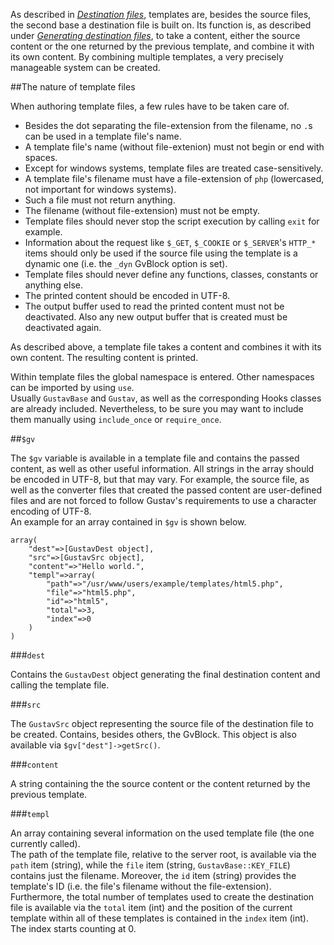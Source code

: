 As described in [*Destination files*](Destination-files), templates are, besides the source files, the second base a destination file is built on. Its function is, as described under [*Generating destination files*](Generating-destination-files#generating-the-destination-content), to take a content, either the source content or the one returned by the previous template, and combine it with its own content. By combining multiple templates, a very precisely manageable system can be created.



##The nature of template files

When authoring template files, a few rules have to be taken care of.

+   Besides the dot separating the file-extension from the filename, no `.`s can be used in a template file's name.
+   A template file's name (without file-extenion) must not begin or end with spaces.
+   Except for windows systems, template files are treated case-sensitively.
+   A template file's filename must have a file-extension of `php` (lowercased, not important for windows systems).
+   Such a file must not return anything.
+   The filename (without file-extension) must not be empty.
+   Template files should never stop the script execution by calling `exit` for example.
+   Information about the request like `$_GET`, `$_COOKIE` or `$_SERVER`'s `HTTP_*` items should only be used if the source file using the template is a dynamic one (i.e. the `_dyn` GvBlock option is set).
+   Template files should never define any functions, classes, constants or anything else.
+   The printed content should be encoded in UTF-8.
+   The output buffer used to read the printed content must not be deactivated. Also any new output buffer that is created must be deactivated again.

As described above, a template file takes a content and combines it with its own content. The resulting content is printed.

Within template files the global namespace is entered. Other namespaces can be imported by using `use`.  
Usually `GustavBase` and `Gustav`, as well as the corresponding Hooks classes are already included. Nevertheless, to be sure you may want to include them manually using `include_once` or `require_once`.



##`$gv`

The `$gv` variable is available in a template file and contains the passed content, as well as other useful information. All strings in the array should be encoded in UTF-8, but that may vary. For example, the source file, as well as the converter files that created the passed content are user-defined files and are not forced to follow Gustav's requirements to use a character encoding of UTF-8.  
An example for an array contained in `$gv` is shown below.

    array(
        "dest"=>[GustavDest object],
        "src"=>[GustavSrc object],
        "content"=>"Hello world.",
        "templ"=>array(
            "path"=>"/usr/www/users/example/templates/html5.php",
            "file"=>"html5.php",
            "id"=>"html5",
            "total"=>3,
            "index"=>0
        )
    )

###`dest`

Contains the `GustavDest` object generating the final destination content and calling the template file.

###`src`

The `GustavSrc` object representing the source file of the destination file to be created. Contains, besides others, the GvBlock. This object is also available via `$gv["dest"]->getSrc()`.

###`content`

A string containing the the source content or the content returned by the previous template.

###`templ`

An array containing several information on the used template file (the one currently called).  
The path of the template file, relative to the server root, is available via the `path` item (string), while the `file` item (string, `GustavBase::KEY_FILE`) contains just the filename. Moreover, the `id` item (string) provides the template's ID (i.e. the file's filename without the file-extension). Furthermore, the total number of templates used to create the destination file is available via the `total` item (int) and the position of the current template within all of these templates is contained in the `index` item (int). The index starts counting at 0.